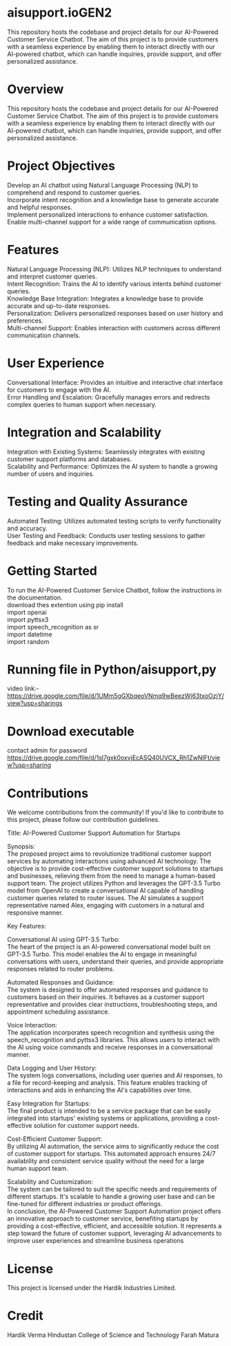 # aisupport.ioGEN2
This repository hosts the codebase and project details for our AI-Powered Customer Service Chatbot. The aim of this project is to provide customers with a seamless experience by enabling them to interact directly with our AI-powered chatbot, which can handle inquiries, provide support, and offer personalized assistance.

# Overview
This repository hosts the codebase and project details for our AI-Powered Customer Service Chatbot. The aim of this project is to provide customers with a seamless experience by enabling them to interact directly with our AI-powered chatbot, which can handle inquiries, provide support, and offer personalized assistance.

# Project Objectives
Develop an AI chatbot using Natural Language Processing (NLP) to comprehend and respond to customer queries.<br>
Incorporate intent recognition and a knowledge base to generate accurate and helpful responses.<br>
Implement personalized interactions to enhance customer satisfaction.<br>
Enable multi-channel support for a wide range of communication options.<br>
# Features
Natural Language Processing (NLP): Utilizes NLP techniques to understand and interpret customer queries.<br>
Intent Recognition: Trains the AI to identify various intents behind customer queries.<br>
Knowledge Base Integration: Integrates a knowledge base to provide accurate and up-to-date responses.<br>
Personalization: Delivers personalized responses based on user history and preferences.<br>
Multi-channel Support: Enables interaction with customers across different communication channels.<br>
# User Experience
Conversational Interface: Provides an intuitive and interactive chat interface for customers to engage with the AI.<br>
Error Handling and Escalation: Gracefully manages errors and redirects complex queries to human support when necessary.<br>
# Integration and Scalability<br>
Integration with Existing Systems: Seamlessly integrates with existing customer support platforms and databases.<br>
Scalability and Performance: Optimizes the AI system to handle a growing number of users and inquiries.<br>
# Testing and Quality Assurance
Automated Testing: Utilizes automated testing scripts to verify functionality and accuracy.<br>
User Testing and Feedback: Conducts user testing sessions to gather feedback and make necessary improvements.<br>
# Getting Started
To run the AI-Powered Customer Service Chatbot, follow the instructions in the documentation.<br>
download thes extention using pip install <br>
import openai <br>
import pyttsx3 <br>
import speech_recognition as sr <br>
import datetime <br>
import random <br>

# Running file in Python/aisupport,py 
video link:-   https://drive.google.com/file/d/1UMm5gGXbqeoVNmq9wBeezWj63txoOzjY/view?usp=sharings

# Download executable
contact admin for password 
https://drive.google.com/file/d/1sl7gxk0oxvjEcASQ40UVCX_Rh1ZwNIFt/view?usp=sharing

# Contributions
We welcome contributions from the community! If you'd like to contribute to this project, please follow our contribution guidelines.

Title: AI-Powered Customer Support Automation for Startups

Synopsis:<br>
The proposed project aims to revolutionize traditional customer support services by automating interactions using advanced AI technology. The objective is to provide cost-effective customer support solutions to startups and businesses, relieving them from the need to manage a human-based support team. The project utilizes Python and leverages the GPT-3.5 Turbo model from OpenAI to create a conversational AI capable of handling customer queries related to router issues. The AI simulates a support representative named Alex, engaging with customers in a natural and responsive manner.

Key Features:<br>

Conversational AI using GPT-3.5 Turbo:<br>
The heart of the project is an AI-powered conversational model built on GPT-3.5 Turbo. This model enables the AI to engage in meaningful conversations with users, understand their queries, and provide appropriate responses related to router problems.

Automated Responses and Guidance:<br>
The system is designed to offer automated responses and guidance to customers based on their inquiries. It behaves as a customer support representative and provides clear instructions, troubleshooting steps, and appointment scheduling assistance.

Voice Interaction:<br>
The application incorporates speech recognition and synthesis using the speech_recognition and pyttsx3 libraries. This allows users to interact with the AI using voice commands and receive responses in a conversational manner.

Data Logging and User History:<br>
The system logs conversations, including user queries and AI responses, to a file for record-keeping and analysis. This feature enables tracking of interactions and aids in enhancing the AI's capabilities over time.

Easy Integration for Startups:<br>
The final product is intended to be a service package that can be easily integrated into startups' existing systems or applications, providing a cost-effective solution for customer support needs.

Cost-Efficient Customer Support:<br>
By utilizing AI automation, the service aims to significantly reduce the cost of customer support for startups. This automated approach ensures 24/7 availability and consistent service quality without the need for a large human support team.

Scalability and Customization:<br>
The system can be tailored to suit the specific needs and requirements of different startups. It's scalable to handle a growing user base and can be fine-tuned for different industries or product offerings.
<br>
In conclusion, the AI-Powered Customer Support Automation project offers an innovative approach to customer service, benefiting startups by providing a cost-effective, efficient, and accessible solution. It represents a step toward the future of customer support, leveraging AI advancements to improve user experiences and streamline business operations

# License
This project is licensed under the Hardik Industries Limited.

# Credit
Hardik Verma Hindustan College of Science and Technology Farah Matura

